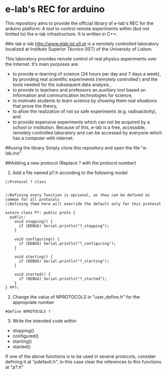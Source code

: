 # e-lab's REC for arduino

This repository aims to provide the official library of e-lab's REC for the arduino platform: A tool to control remote experiments within (but not limited to) the e-lab infrastructure. It is written in C++.

##e-lab
e-lab http://www.elab.ist.utl.pt is a remotely controlled laboratory localized at Instituto Superior Técnico (IST) of the University of Lisbon.

This laboratory provides remote control of real physics experiments over the Internet. It’s main purposes are:

- to provide e-learning of science (24 hours per day and 7 days a week), by providing real scientific experiments (remotely controlled ) and the tools needed for the subsequent data analysis ,
- to provide to teachers and professors an auxiliary tool based on information and communication technologies for science,
- to motivate students to learn science by showing them real situations that prove the theory,
- to allow the realization of not so safe experiments (e.g. radioactivity), and
- to provide expensive experiments which can not be acquired by a school or institution. Because of this, e-lab is a free, accessible, remotely controlled laboratory and can be accessed by everyone which has a computer with internet.

##using the library
Simply clone this repository and open the file "e-lab.ino".

##Adding a new protocol
(Replace ? with the protocol number)

1) Add a file named p?.h according to the following model 
```
//Protocol ? class


//Defining every function is opcional, as they can be defined as common for all protocols
//Defining them here will override the default only for this protocol

extern class P?: public proto {
  public:
    void stopping() {
      if (DEBUG) Serial.println("?_stopping");
    }

    void configuring() {
      if (DEBUG) Serial.println("?_configuring");
    }

    void starting() {
      if (DEBUG) Serial.println("?_starting");
    }

    void started() {
      if (DEBUG) Serial.println("?_started");
    }
} PP?;
```
2) Change the value of NPROTOCOLS in "user_define.h" for the appropriate number
```
#define NPROTOCOLS ?
```


3) Write the intended code within
- stopping()
- configured()
- starting()
- started()

If one of the above functions is to be used in several protocols, consider defining it at "pdefault.h".
In this case clear the references to this functions at "p?.h"
